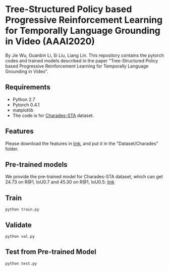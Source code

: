 # Tree-Structured Policy based Progressive Reinforcement Learning for Temporally Language Grounding in Video (AAAI2020)
By Jie Wu, Guanbin Li, Si Liu, Liang Lin. This repository contains the pytorch codes and trained models described in the paper "Tree-Structured Policy based Progressive Reinforcement Learning for Temporally Language Grounding in Video".

## Requirements
- Python 2.7
- Pytorch 0.4.1
- matplotlib
- The code is for [Charades-STA](https://arxiv.org/pdf/1705.02101.pdf) dataset.

## Features
Please download the features in [link](https://drive.google.com/drive/folders/1U1GEti3JjLfOAN0AhCb0VXqfGoKV9qMo?usp=sharing), and put it in the "Dataset/Charades" folder.

## Pre-trained models
We provide the pre-trained model for Charades-STA dataset, which can get 24.73 on R@1, IoU0.7 and 45.30 on R@1, IoU0.5: [link]()

## Train ###
```
python train.py
```

## Validate ###
```
python val.py
```

## Test from Pre-trained Model ###
```
python test.py
```
